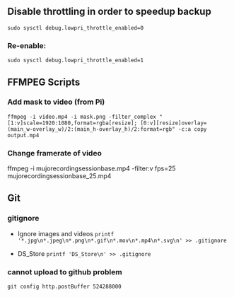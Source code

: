 ## Disable throttling in order to speedup backup
`sudo sysctl debug.lowpri_throttle_enabled=0`
### Re-enable:
`sudo sysctl debug.lowpri_throttle_enabled=1`

## FFMPEG Scripts
### Add mask to video (from Pi)
`ffmpeg -i video.mp4 -i mask.png -filter_complex "[1:v]scale=1920:1080,format=rgba[resize]; [0:v][resize]overlay=(main_w-overlay_w)/2:(main_h-overlay_h)/2:format=rgb" -c:a copy output.mp4`
### Change framerate of video
ffmpeg -i mujorecordingsessionbase.mp4 -filter:v fps=25 mujorecordingsessionbase_25.mp4

## Git
### gitignore
* Ignore images and videos `printf '*.jpg\n*.jpeg\n*.png\n*.gif\n*.mov\n*.mp4\n*.svg\n' >> .gitignore`

* DS_Store `printf 'DS_Store\n' >> .gitignore`

### cannot upload to github problem
`git config http.postBuffer 524288000`
